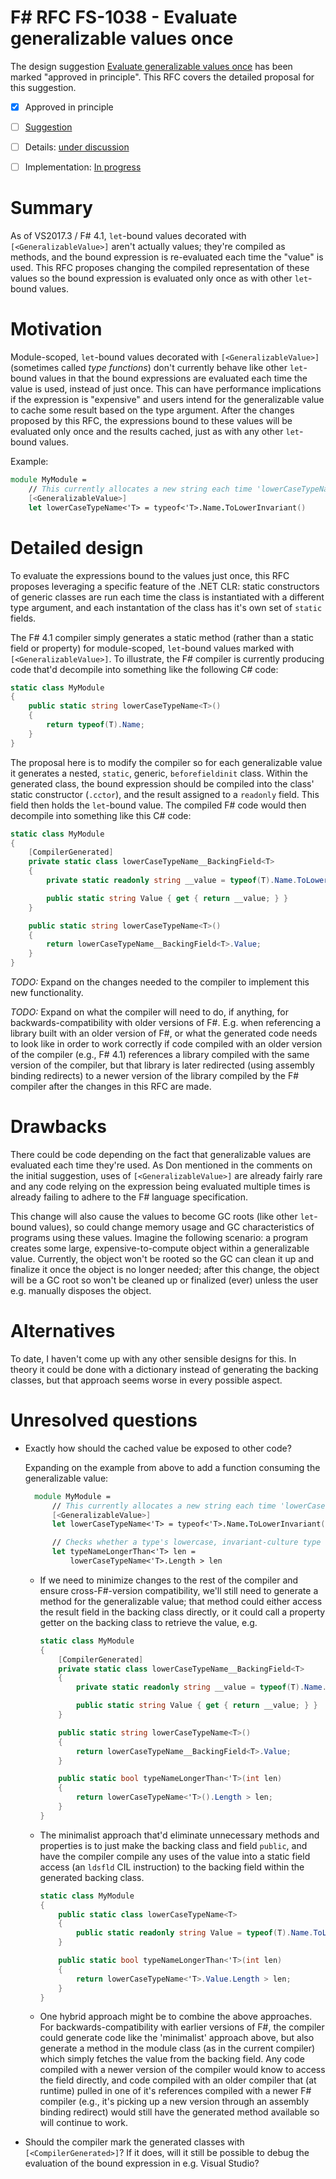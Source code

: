 # F# RFC FS-1038 - Evaluate generalizable values once

The design suggestion [Evaluate generalizable values once](https://github.com/fsharp/fslang-suggestions/issues/602) has been marked "approved in principle".
This RFC covers the detailed proposal for this suggestion.

* [x] Approved in principle
* [ ] [Suggestion](https://github.com/fsharp/fslang-suggestions/issues/602)
* [ ] Details: [under discussion](https://github.com/fsharp/fslang-design/issues/222)
* [ ] Implementation: [In progress](https://github.com/Microsoft/visualfsharp/pull/FILL-ME-IN)


# Summary
[summary]: #summary

As of VS2017.3 / F# 4.1, ``let``-bound values decorated with ``[<GeneralizableValue>]`` aren't actually values; they're compiled as
methods, and the bound expression is re-evaluated each time the "value" is used. This RFC proposes changing the compiled
representation of these values so the bound expression is evaluated only once as with other ``let``-bound values.

# Motivation
[motivation]: #motivation

Module-scoped, ``let``-bound values decorated with ``[<GeneralizableValue>]`` (sometimes called _type functions_) don't currently
behave like other ``let``-bound values in that the bound expressions are evaluated each time the value is used, instead of just
once. This can have performance implications if the expression is "expensive" and users intend for the generalizable value to cache
some result based on the type argument. After the changes proposed by this RFC, the expressions bound to these values will be
evaluated only once and the results cached, just as with any other ``let``-bound values.

Example:

```fsharp
module MyModule =
    // This currently allocates a new string each time 'lowerCaseTypeName' is used.
    [<GeneralizableValue>]
    let lowerCaseTypeName<'T> = typeof<'T>.Name.ToLowerInvariant()
```

# Detailed design
[design]: #detailed-design

To evaluate the expressions bound to the values just once, this RFC proposes leveraging a specific feature of the .NET CLR:
static constructors of generic classes are run each time the class is instantiated with a different type argument, and each
instantation of the class has it's own set of ``static`` fields.

The F# 4.1 compiler simply generates a static method (rather than a static field or property) for module-scoped, ``let``-bound
values marked with ``[<GeneralizableValue>]``. To illustrate, the F# compiler is currently producing code that'd decompile into
something like the following C# code:

```csharp
static class MyModule
{
    public static string lowerCaseTypeName<T>()
    {
        return typeof(T).Name;
    }
}
```

The proposal here is to modify the compiler so for each generalizable value it generates a nested, ``static``, generic,
``beforefieldinit`` class. Within the generated class, the bound expression should be compiled into the class' static constructor
(``.cctor``), and the result assigned to a ``readonly`` field. This field then holds the ``let``-bound value. The compiled F#
code would then decompile into something like this C# code:

```csharp
static class MyModule
{
    [CompilerGenerated]
    private static class lowerCaseTypeName__BackingField<T>
    {
        private static readonly string __value = typeof(T).Name.ToLowerInvariant();

        public static string Value { get { return __value; } }
    }

    public static string lowerCaseTypeName<T>()
    {
        return lowerCaseTypeName__BackingField<T>.Value;
    }
}
```

*TODO:* Expand on the changes needed to the compiler to implement this new functionality.

*TODO:* Expand on what the compiler will need to do, if anything, for backwards-compatibility with older versions of F#. E.g. when
referencing a library built with an older version of F#, or what the generated code needs to look like in order to work correctly
if code compiled with an older version of the compiler (e.g., F# 4.1) references a library compiled with the same version of the
compiler, but that library is later redirected (using assembly binding redirects) to a newer version of the library compiled by
the F# compiler after the changes in this RFC are made.

# Drawbacks
[drawbacks]: #drawbacks

There could be code depending on the fact that generalizable values are evaluated each time they're used. As Don mentioned in the
comments on the initial suggestion, uses of ``[<GeneralizableValue>]`` are already fairly rare and any code relying on the
expression being evaluated multiple times is already failing to adhere to the F# language specification.

This change will also cause the values to become GC roots (like other ``let``-bound values), so could change memory usage and GC
characteristics of programs using these values. Imagine the following scenario: a program creates some large, expensive-to-compute
object within a generalizable value. Currently, the object won't be rooted so the GC can clean it up and finalize it once the object
is no longer needed; after this change, the object will be a GC root so won't be cleaned up or finalized (ever) unless the user
e.g. manually disposes the object.

# Alternatives
[alternatives]: #alternatives

To date, I haven't come up with any other sensible designs for this. In theory it could be done with a dictionary instead of
generating the backing classes, but that approach seems worse in every possible aspect.

# Unresolved questions
[unresolved]: #unresolved-questions

* Exactly how should the cached value be exposed to other code?

  Expanding on the example from above to add a function consuming the generalizable value:

  ```fsharp
    module MyModule =
        // This currently allocates a new string each time 'lowerCaseTypeName' is used.
        [<GeneralizableValue>]
        let lowerCaseTypeName<'T> = typeof<'T>.Name.ToLowerInvariant()

        // Checks whether a type's lowercase, invariant-culture type name is longer than a specified length.
        let typeNameLongerThan<'T> len =
            lowerCaseTypeName<'T>.Length > len
    ```

  * If we need to minimize changes to the rest of the compiler and ensure cross-F#-version compatibility, we'll still need to
    generate a method for the generalizable value; that method could either access the result field in the backing class directly,
    or it could call a property getter on the backing class to retrieve the value, e.g.

    ```csharp
    static class MyModule
    {
        [CompilerGenerated]
        private static class lowerCaseTypeName__BackingField<T>
        {
            private static readonly string __value = typeof(T).Name.ToLowerInvariant();

            public static string Value { get { return __value; } }
        }

        public static string lowerCaseTypeName<T>()
        {
            return lowerCaseTypeName__BackingField<T>.Value;
        }

        public static bool typeNameLongerThan<'T>(int len)
        {
            return lowerCaseTypeName<'T>().Length > len;
        }
    }
    ```

  * The minimalist approach that'd eliminate unnecessary methods and properties is to just make the backing class and field
    ``public``, and have the compiler compile any uses of the value into a static field access (an ``ldsfld`` CIL instruction) to
    the backing field within the generated backing class.

    ```csharp
    static class MyModule
    {
        public static class lowerCaseTypeName<T>
        {
            public static readonly string Value = typeof(T).Name.ToLowerInvariant();
        }

        public static bool typeNameLongerThan<'T>(int len)
        {
            return lowerCaseTypeName<'T>.Value.Length > len;
        }
    }
    ```

  * One hybrid approach might be to combine the above approaches. For backwards-compatibility with earlier versions of F#, the
    compiler could generate code like the 'minimalist' approach above, but also generate a method in the module class (as in the
    current compiler) which simply fetches the value from the backing field. Any code compiled with a newer version of the compiler
    would know to access the field directly, and code compiled with an older compiler that (at runtime) pulled in one of it's
    references compiled with a newer F# compiler (e.g., it's picking up a new version through an assembly binding redirect)
    would still have the generated method available so will continue to work.


* Should the compiler mark the generated classes with ``[<CompilerGenerated>]``? If it does, will it still be possible to debug the
  evaluation of the bound expression in e.g. Visual Studio?
